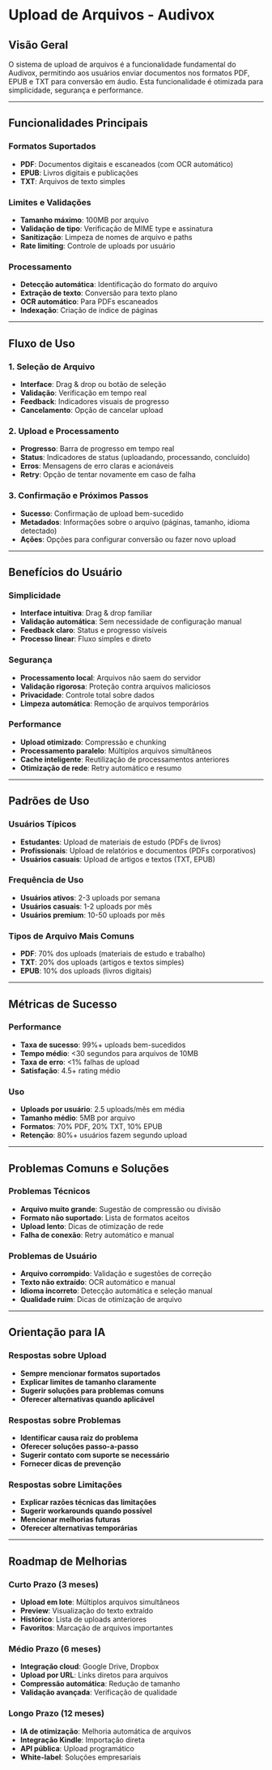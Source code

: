 # Upload de Arquivos - Audivox

## Visão Geral

O sistema de upload de arquivos é a funcionalidade fundamental do Audivox, permitindo aos usuários enviar documentos nos formatos PDF, EPUB e TXT para conversão em áudio. Esta funcionalidade é otimizada para simplicidade, segurança e performance.

---

## Funcionalidades Principais

### Formatos Suportados
- **PDF**: Documentos digitais e escaneados (com OCR automático)
- **EPUB**: Livros digitais e publicações
- **TXT**: Arquivos de texto simples

### Limites e Validações
- **Tamanho máximo**: 100MB por arquivo
- **Validação de tipo**: Verificação de MIME type e assinatura
- **Sanitização**: Limpeza de nomes de arquivo e paths
- **Rate limiting**: Controle de uploads por usuário

### Processamento
- **Detecção automática**: Identificação do formato do arquivo
- **Extração de texto**: Conversão para texto plano
- **OCR automático**: Para PDFs escaneados
- **Indexação**: Criação de índice de páginas

---

## Fluxo de Uso

### 1. Seleção de Arquivo
- **Interface**: Drag & drop ou botão de seleção
- **Validação**: Verificação em tempo real
- **Feedback**: Indicadores visuais de progresso
- **Cancelamento**: Opção de cancelar upload

### 2. Upload e Processamento
- **Progresso**: Barra de progresso em tempo real
- **Status**: Indicadores de status (uploadando, processando, concluído)
- **Erros**: Mensagens de erro claras e acionáveis
- **Retry**: Opção de tentar novamente em caso de falha

### 3. Confirmação e Próximos Passos
- **Sucesso**: Confirmação de upload bem-sucedido
- **Metadados**: Informações sobre o arquivo (páginas, tamanho, idioma detectado)
- **Ações**: Opções para configurar conversão ou fazer novo upload

---

## Benefícios do Usuário

### Simplicidade
- **Interface intuitiva**: Drag & drop familiar
- **Validação automática**: Sem necessidade de configuração manual
- **Feedback claro**: Status e progresso visíveis
- **Processo linear**: Fluxo simples e direto

### Segurança
- **Processamento local**: Arquivos não saem do servidor
- **Validação rigorosa**: Proteção contra arquivos maliciosos
- **Privacidade**: Controle total sobre dados
- **Limpeza automática**: Remoção de arquivos temporários

### Performance
- **Upload otimizado**: Compressão e chunking
- **Processamento paralelo**: Múltiplos arquivos simultâneos
- **Cache inteligente**: Reutilização de processamentos anteriores
- **Otimização de rede**: Retry automático e resumo

---

## Padrões de Uso

### Usuários Típicos
- **Estudantes**: Upload de materiais de estudo (PDFs de livros)
- **Profissionais**: Upload de relatórios e documentos (PDFs corporativos)
- **Usuários casuais**: Upload de artigos e textos (TXT, EPUB)

### Frequência de Uso
- **Usuários ativos**: 2-3 uploads por semana
- **Usuários casuais**: 1-2 uploads por mês
- **Usuários premium**: 10-50 uploads por mês

### Tipos de Arquivo Mais Comuns
- **PDF**: 70% dos uploads (materiais de estudo e trabalho)
- **TXT**: 20% dos uploads (artigos e textos simples)
- **EPUB**: 10% dos uploads (livros digitais)

---

## Métricas de Sucesso

### Performance
- **Taxa de sucesso**: 99%+ uploads bem-sucedidos
- **Tempo médio**: <30 segundos para arquivos de 10MB
- **Taxa de erro**: <1% falhas de upload
- **Satisfação**: 4.5+ rating médio

### Uso
- **Uploads por usuário**: 2.5 uploads/mês em média
- **Tamanho médio**: 5MB por arquivo
- **Formatos**: 70% PDF, 20% TXT, 10% EPUB
- **Retenção**: 80%+ usuários fazem segundo upload

---

## Problemas Comuns e Soluções

### Problemas Técnicos
- **Arquivo muito grande**: Sugestão de compressão ou divisão
- **Formato não suportado**: Lista de formatos aceitos
- **Upload lento**: Dicas de otimização de rede
- **Falha de conexão**: Retry automático e manual

### Problemas de Usuário
- **Arquivo corrompido**: Validação e sugestões de correção
- **Texto não extraído**: OCR automático e manual
- **Idioma incorreto**: Detecção automática e seleção manual
- **Qualidade ruim**: Dicas de otimização de arquivo

---

## Orientação para IA

### Respostas sobre Upload
- **Sempre mencionar formatos suportados**
- **Explicar limites de tamanho claramente**
- **Sugerir soluções para problemas comuns**
- **Oferecer alternativas quando aplicável**

### Respostas sobre Problemas
- **Identificar causa raiz do problema**
- **Oferecer soluções passo-a-passo**
- **Sugerir contato com suporte se necessário**
- **Fornecer dicas de prevenção**

### Respostas sobre Limitações
- **Explicar razões técnicas das limitações**
- **Sugerir workarounds quando possível**
- **Mencionar melhorias futuras**
- **Oferecer alternativas temporárias**

---

## Roadmap de Melhorias

### Curto Prazo (3 meses)
- **Upload em lote**: Múltiplos arquivos simultâneos
- **Preview**: Visualização do texto extraído
- **Histórico**: Lista de uploads anteriores
- **Favoritos**: Marcação de arquivos importantes

### Médio Prazo (6 meses)
- **Integração cloud**: Google Drive, Dropbox
- **Upload por URL**: Links diretos para arquivos
- **Compressão automática**: Redução de tamanho
- **Validação avançada**: Verificação de qualidade

### Longo Prazo (12 meses)
- **IA de otimização**: Melhoria automática de arquivos
- **Integração Kindle**: Importação direta
- **API pública**: Upload programático
- **White-label**: Soluções empresariais
